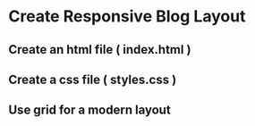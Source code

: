 # Create Responsive Blog Layout

##  Create an html file ( index.html )

##  Create a css file ( styles.css )

## Use grid for a modern layout